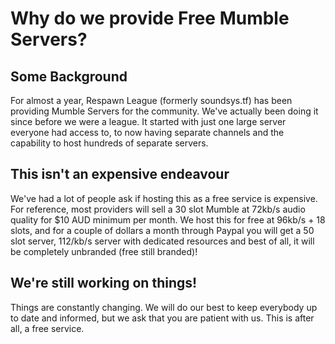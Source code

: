 # Why do we provide Free Mumble Servers?


## Some Background
For almost a year, Respawn League (formerly soundsys.tf) has been providing Mumble Servers for the community. We've actually been doing it since before we were a league. It started with just one large server everyone had access to, to now having separate channels and the capability to host hundreds of separate servers.

## This isn't an expensive endeavour
We've had a lot of people ask if hosting this as a free service is expensive. For reference, most providers will sell a 30 slot Mumble at 72kb/s audio quality for $10 AUD minimum per month. We host this for free at 96kb/s + 18 slots, and for a couple of dollars a month through Paypal you will get a 50 slot server, 112/kb/s server with dedicated resources and best of all, it will be completely unbranded (free still branded)!

## We're still working on things!
Things are constantly changing. We will do our best to keep everybody up to date and informed, but we ask that you are patient with us. This is after all, a free service.
